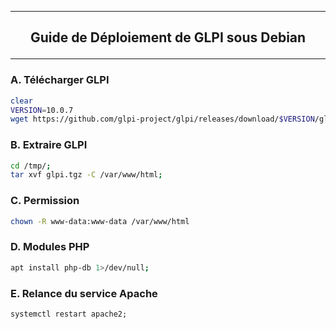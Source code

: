 --------------------------------------------------------------------------------------------------------------------------------------------
## <p align='center'> Guide de Déploiement de GLPI sous Debian </p>

--------------------------------------------------------------------------------------------------------------------------------------------
### A. Télécharger GLPI
```bash
clear
VERSION=10.0.7
wget https://github.com/glpi-project/glpi/releases/download/$VERSION/glpi-$VERSION.tgz -O /tmp/glpi.tgz 2>/dev/null;
```

### B. Extraire GLPI
```bash
cd /tmp/;
tar xvf glpi.tgz -C /var/www/html;
```

### C. Permission
```bash
chown -R www-data:www-data /var/www/html
```

### D. Modules PHP
```bash
apt install php-db 1>/dev/null;
```

### E. Relance du service Apache
```
systemctl restart apache2;
```
